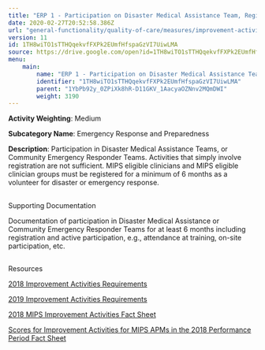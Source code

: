 ```yaml
---
title: "ERP 1 - Participation on Disaster Medical Assistance Team, Registered for 6 Months"
date: 2020-02-27T20:52:58.386Z
url: "general-functionality/quality-of-care/measures/improvement-activities-measures/2018-improvement-acti_43.html"
version: 11
id: 1TH8wiTO1sTTHQqekvfFXPk2EUmfHfspaGzVI7UiwLMA
source: https://drive.google.com/open?id=1TH8wiTO1sTTHQqekvfFXPk2EUmfHfspaGzVI7UiwLMA
menu:
    main:
        name: "ERP 1 - Participation on Disaster Medical Assistance Team, Registered for 6 Months"
        identifier: "1TH8wiTO1sTTHQqekvfFXPk2EUmfHfspaGzVI7UiwLMA"
        parent: "1YbPb92y_0ZPiXk8hR-D11GKV_1AacyaOZNnv2MQmDWI"
        weight: 3190
---
```









**Activity Weighting**: Medium

**Subcategory Name**: Emergency Response and Preparedness

**Description**: Participation in Disaster Medical Assistance Teams, or Community Emergency Responder Teams. Activities that simply involve registration are not sufficient. MIPS eligible clinicians and MIPS eligible clinician groups must be registered for a minimum of 6 months as a volunteer for disaster or emergency response.







## 

Supporting Documentation

Documentation of participation in Disaster Medical Assistance or Community Emergency Responder Teams for at least 6 months including registration and active participation, e.g., attendance at training, on-site participation, etc.







## 

Resources

[2018 Improvement Activities Requirements](https://qpp.cms.gov/mips/improvement-activities?py=2018)

[2019 Improvement Activities Requirements](https://qpp.cms.gov/mips/improvement-activities?py=2019)

[2018 MIPS Improvement Activities Fact Sheet](https://qpp.cms.gov/resource/2018%20MIPS%20Improvement%20Activities%20Fact%20Sheet)

[Scores for Improvement Activities for MIPS APMs in the 2018 Performance Period Fact Sheet](https://qpp.cms.gov/resource/2018%20MIPS%20APMs%20improvement%20Activities%20scores%20fact%20sheet)

